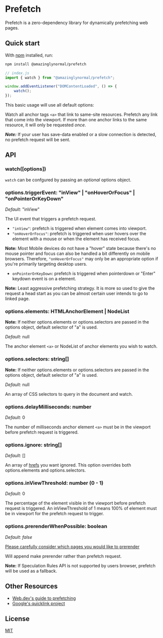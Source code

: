 # Prefetch

Prefetch is a zero-dependency library for dynamically prefetching web pages.

## Quick start

With [npm](https://npmjs.org) installed, run:

```sh
npm install @amazinglynormal/prefetch
```

```js
// index.js
import { watch } from "@amazinglynormal/prefetch";

window.addEventListener("DOMContentLoaded", () => {
    watch();
});
```

This basic usage will use all default options:

Watch all anchor tags `<a>` that link to same-site resources.
Prefetch any link that come into the viewport.
If more than one anchor links to the same resource, it will only
be requested _once_.

**_Note:_**
If your user has save-data enabled or a slow connection is detected,
no prefetch request will be sent.

## API

### watch([options])

`watch` can be confgured by passing an _optional_ options object.

### options.triggerEvent: "inView" | "onHoverOrFocus" | "onPointerOrKeyDown"

_Default:_ "inView"

The UI event that triggers a prefetch request.

- `"inView"`: prefetch is triggered when element comes into viewport.
- `"onHoverOrFocus"`: prefetch is triggered when user hovers over the element with a mouse or when the element has received focus.

**Note:** Most Mobile devices do not have a "hover" state because there's no mouse pointer and focus can also be handled a bit differently on mobile browsers. Therefore, `"onHoverOrFocus"` may only be an appropriate option if you're primarily targeting desktop users.

- `onPointerOrKeyDown`: prefetch is triggered when pointerdown or "Enter" keydown event is on a element.

**Note:** Least aggressive prefetching strategy. It is more so used to give the request a head start as you can be almost certain user intends to go to linked page.

### options.elements: HTMLAnchorElement | NodeList

**Note:** If neither options.elements or options.selectors are passed in the options object, default selector of "a" is used.

_Default:_ null

The anchor element `<a>` or NodeList of anchor elements you wish to watch.

### options.selectors: string[]

**Note:** If neither options.elements or options.selectors are passed in the options object, default selector of "a" is used.

_Default:_ null

An array of CSS selectors to query in the document and watch.

### options.delayMilliseconds: number

_Default:_ 0

The number of milliseconds anchor element `<a>` must be in the viewport before prefetch request is triggered.

### options.ignore: string[]

_Default:_ []

An array of [hrefs](https://developer.mozilla.org/en-US/docs/Web/HTML/Reference/Elements/a#href) you want ignored. This option overrides both options.elements and options.selectors.

### options.inViewThreshold: number (0 - 1)

_Default:_ 0

The percentage of the element visible in the viewport before prefetch request is triggered. An inViewThreshold of 1 means 100% of element must be in viewport for the prefetch request to trigger.

### options.prerenderWhenPossible: boolean

_Default: false_

[Please carefully consider which pages you would like to prerender](https://developer.mozilla.org/en-US/docs/Web/API/Speculation_Rules_API#unsafe_prerendering)

Will append make prerender rather than prefetch request.

**Note:** If Speculation Rules API is not supported by users browser, prefetch will be used as a fallback.

## Other Resources

- [Web.dev's guide to prefetching](https://web.dev/articles/link-prefetch)
- [Google's quicklink project](https://github.com/GoogleChromeLabs/quicklink)

## License

[MIT](./LICENSE)
